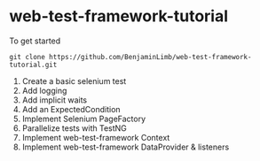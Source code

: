 # web-test-framework-tutorial


To get started
```
git clone https://github.com/BenjaminLimb/web-test-framework-tutorial.git
```

1. Create a basic selenium test
2. Add logging
3. Add implicit waits
4. Add an ExpectedCondition
5. Implement Selenium PageFactory
6. Parallelize tests with TestNG
7. Implement web-test-framework Context
8. Implement web-test-framework DataProvider & listeners

